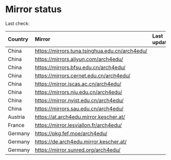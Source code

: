 <script src="./time.js"></script>
# Mirror status
Last check: <script type="text/javascript">localize(1720715063.8699);</script>

|Country|Mirror|Last update|
|:------|:-----|:----------|
|China|https://mirrors.tuna.tsinghua.edu.cn/arch4edu/|<script type="text/javascript">localize(1720679959);</script>|
|China|https://mirrors.aliyun.com/arch4edu/|<script type="text/javascript">localize(1720679959);</script>|
|China|https://mirrors.bfsu.edu.cn/arch4edu/|<script type="text/javascript">localize(1720679959);</script>|
|China|https://mirrors.cernet.edu.cn/arch4edu/|<script type="text/javascript">localize(1720679959);</script>|
|China|https://mirror.iscas.ac.cn/arch4edu/|<script type="text/javascript">localize(1720679959);</script>|
|China|https://mirrors.nju.edu.cn/arch4edu/|<script type="text/javascript">localize(1720636597);</script>|
|China|https://mirror.nyist.edu.cn/arch4edu/|<script type="text/javascript">localize(1720679959);</script>|
|China|https://mirrors.sau.edu.cn/arch4edu/|<script type="text/javascript">localize(1720679959);</script>|
|Austria|https://at.arch4edu.mirror.kescher.at/|<script type="text/javascript">localize(1720679959);</script>|
|France|https://mirror.lesviallon.fr/arch4edu/|<script type="text/javascript">localize(1720679959);</script>|
|Germany|https://pkg.fef.moe/arch4edu/|<script type="text/javascript">localize(1720679959);</script>|
|Germany|https://de.arch4edu.mirror.kescher.at/|<script type="text/javascript">localize(1720679959);</script>|
|Germany|https://mirror.sunred.org/arch4edu/|<script type="text/javascript">localize(1720679959);</script>|

<script src="./tablefilter/tablefilter.js"></script>
<script src="./table.js"></script>